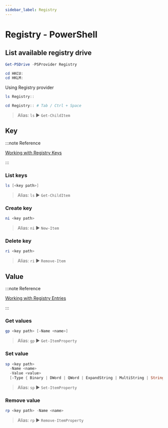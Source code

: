 ```yaml
---
sidebar_label: Registry
---
```


# Registry - PowerShell

## List available registry drive

```powershell
Get-PSDrive -PSProvider Registry

cd HKCU:
cd HKLM:
```

Using Registry provider

```powershell
ls Registry::

cd Registry:: # Tab / Ctrl + Space
```

> Alias: `ls` ▶ `Get-ChildItem`

## Key

:::note Reference

[Working with Registry Keys](https://docs.microsoft.com/en-us/powershell/scripting/samples/working-with-registry-keys?view=powershell-7)

:::

### List keys

```powershell
ls [<key path>]
```

> Alias: `ls` ▶ `Get-ChildItem`

### Create key

```powershell
ni <key path>
```

> Alias: `ni` ▶ `New-Item`

### Delete key

```powershell
ri <key path>
```

> Alias: `ri` ▶ `Remove-Item`

## Value

:::note Reference

[Working with Registry Entries](https://docs.microsoft.com/en-us/powershell/scripting/samples/working-with-registry-entries?view=powershell-7)

:::

### Get values

```powershell
gp <key path> [-Name <name>]
```

> Alias: `gp` ▶ `Get-ItemProperty`

### Set value

```powershell
sp <key path>
  -Name <name>
  -Value <value>
  [-Type { Binary | DWord | QWord | ExpandString | MultiString | String }]
```

> Alias: `sp` ▶ `Set-ItemProperty`

### Remove value

```powershell
rp <key path> -Name <name>
```

> Alias: `rp` ▶ `Remove-ItemProperty`
